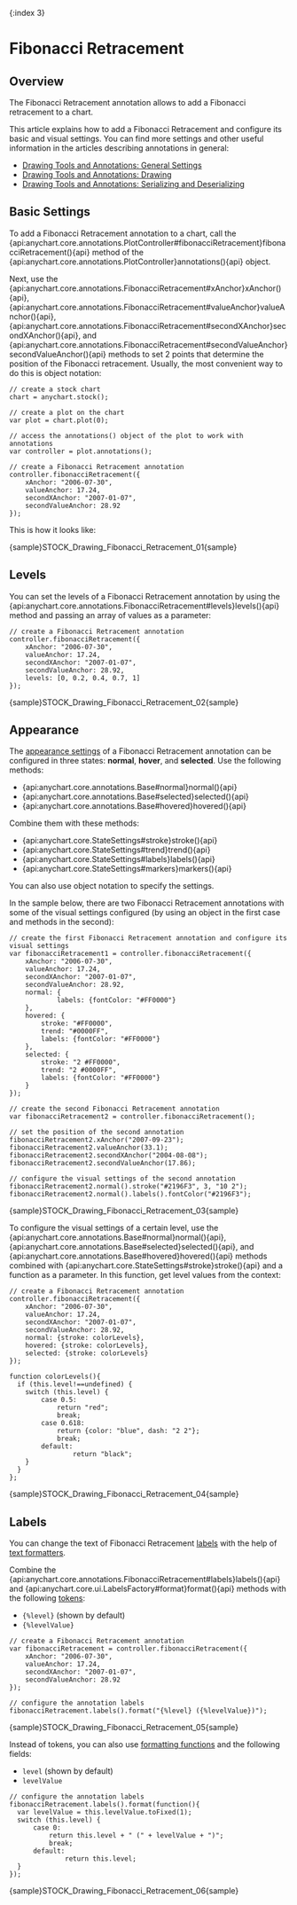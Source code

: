 {:index 3}
# Fibonacci Retracement

## Overview

The Fibonacci Retracement annotation allows to add a Fibonacci retracement to a chart.

This article explains how to add a Fibonacci Retracement and configure its basic and visual settings. You can find more settings and other useful information in the articles describing annotations in general:

* [Drawing Tools and Annotations: General Settings](General_Settings)
* [Drawing Tools and Annotations: Drawing](Drawing)
* [Drawing Tools and Annotations: Serializing and Deserializing](Serializing_Deserializing)

## Basic Settings

To add a Fibonacci Retracement annotation to a chart, call the {api:anychart.core.annotations.PlotController#fibonacciRetracement}fibonacciRetracement(){api} method of the {api:anychart.core.annotations.PlotController}annotations(){api} object.

Next, use the {api:anychart.core.annotations.FibonacciRetracement#xAnchor}xAnchor(){api}, {api:anychart.core.annotations.FibonacciRetracement#valueAnchor}valueAnchor(){api}, {api:anychart.core.annotations.FibonacciRetracement#secondXAnchor}secondXAnchor(){api}, and {api:anychart.core.annotations.FibonacciRetracement#secondValueAnchor}secondValueAnchor(){api} methods to set 2 points that determine the position of the Fibonacci retracement. Usually, the most convenient way to do this is object notation:

```
// create a stock chart
chart = anychart.stock();

// create a plot on the chart
var plot = chart.plot(0);

// access the annotations() object of the plot to work with annotations
var controller = plot.annotations();

// create a Fibonacci Retracement annotation
controller.fibonacciRetracement({
    xAnchor: "2006-07-30",
    valueAnchor: 17.24,
    secondXAnchor: "2007-01-07",
    secondValueAnchor: 28.92
});
```

This is how it looks like:

{sample}STOCK\_Drawing\_Fibonacci\_Retracement\_01{sample}

## Levels

You can set the levels of a Fibonacci Retracement annotation by using the {api:anychart.core.annotations.FibonacciRetracement#levels}levels(){api} method and passing an array of values as a parameter:

```
// create a Fibonacci Retracement annotation
controller.fibonacciRetracement({
    xAnchor: "2006-07-30",
    valueAnchor: 17.24,
    secondXAnchor: "2007-01-07",
    secondValueAnchor: 28.92,
    levels: [0, 0.2, 0.4, 0.7, 1]
});
```

{sample}STOCK\_Drawing\_Fibonacci\_Retracement\_02{sample}

## Appearance

The [appearance settings](../../Appearance_Settings) of a Fibonacci Retracement annotation can be configured in three states: **normal**, **hover**, and **selected**. Use the following methods:

* {api:anychart.core.annotations.Base#normal}normal(){api} 
* {api:anychart.core.annotations.Base#selected}selected(){api} 
* {api:anychart.core.annotations.Base#hovered}hovered(){api}

Combine them with these methods:

* {api:anychart.core.StateSettings#stroke}stroke(){api}
* {api:anychart.core.StateSettings#trend}trend(){api}
* {api:anychart.core.StateSettings#labels}labels(){api}
* {api:anychart.core.StateSettings#markers}markers(){api}

You can also use object notation to specify the settings.

In the sample below, there are two Fibonacci Retracement annotations with some of the visual settings configured (by using an object in the first case and methods in the second):

```
// create the first Fibonacci Retracement annotation and configure its visual settings
var fibonacciRetracement1 = controller.fibonacciRetracement({
    xAnchor: "2006-07-30",
    valueAnchor: 17.24,
    secondXAnchor: "2007-01-07",
    secondValueAnchor: 28.92,
    normal: {
            labels: {fontColor: "#FF0000"}
    },
    hovered: {
        stroke: "#FF0000",
        trend: "#0000FF",
        labels: {fontColor: "#FF0000"}
    },
    selected: {
        stroke: "2 #FF0000",
        trend: "2 #0000FF",
        labels: {fontColor: "#FF0000"} 
    }       
});

// create the second Fibonacci Retracement annotation
var fibonacciRetracement2 = controller.fibonacciRetracement();

// set the position of the second annotation
fibonacciRetracement2.xAnchor("2007-09-23");
fibonacciRetracement2.valueAnchor(33.1);
fibonacciRetracement2.secondXAnchor("2004-08-08");
fibonacciRetracement2.secondValueAnchor(17.86);
 
// configure the visual settings of the second annotation
fibonacciRetracement2.normal().stroke("#2196F3", 3, "10 2");
fibonacciRetracement2.normal().labels().fontColor("#2196F3");
```

{sample}STOCK\_Drawing\_Fibonacci\_Retracement\_03{sample}

To configure the visual settings of a certain level, use the {api:anychart.core.annotations.Base#normal}normal(){api}, {api:anychart.core.annotations.Base#selected}selected(){api}, and {api:anychart.core.annotations.Base#hovered}hovered(){api} methods combined with {api:anychart.core.StateSettings#stroke}stroke(){api} and a function as a parameter. In this function, get level values from the context:

```
// create a Fibonacci Retracement annotation
controller.fibonacciRetracement({
    xAnchor: "2006-07-30",
    valueAnchor: 17.24,
    secondXAnchor: "2007-01-07",
    secondValueAnchor: 28.92,
    normal: {stroke: colorLevels},
    hovered: {stroke: colorLevels},
    selected: {stroke: colorLevels}
});

function colorLevels(){
  if (this.level!==undefined) {
    switch (this.level) {
        case 0.5:
            return "red";
            break;
        case 0.618:
            return {color: "blue", dash: "2 2"};
            break;
        default:
                return "black";
    }
  }
};
```

{sample}STOCK\_Drawing\_Fibonacci\_Retracement\_04{sample}

## Labels

You can change the text of Fibonacci Retracement [labels](../../Common_Settings/Labels) with the help of [text formatters](../../Common_Settings/Text_Formatters).

Combine the {api:anychart.core.annotations.FibonacciRetracement#labels}labels(){api} and {api:anychart.core.ui.LabelsFactory#format}format(){api} methods with the following [tokens](../../Common_Settings/Text_Formatters#string_tokens):

* `{%level}` (shown by default)
* `{%levelValue}`

```
// create a Fibonacci Retracement annotation
var fibonacciRetracement = controller.fibonacciRetracement({
    xAnchor: "2006-07-30",
    valueAnchor: 17.24,
    secondXAnchor: "2007-01-07",
    secondValueAnchor: 28.92
});

// configure the annotation labels
fibonacciRetracement.labels().format("{%level} ({%levelValue})");
```

{sample}STOCK\_Drawing\_Fibonacci\_Retracement\_05{sample}

Instead of tokens, you can also use [formatting functions](../../Common_Settings/Text_Formatters#formatting_functions) and the following fields:

* `level` (shown by default)
* `levelValue`

```
// configure the annotation labels
fibonacciRetracement.labels().format(function(){
  var levelValue = this.levelValue.toFixed(1);
  switch (this.level) {
      case 0:
          return this.level + " (" + levelValue + ")";
          break;
      default:
              return this.level;
  }
});
```

{sample}STOCK\_Drawing\_Fibonacci\_Retracement\_06{sample}